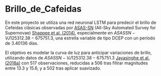 # Brillo_de_Cafeidas

En este proyecto se utiliza una red neuronal $\text{LSTM}$ para predecir el brillo de Cefeidas clásicas observadas por [ASAS-SN](https://asas-sn.osu.edu/variables) (All-Sky Automated Survey for Supernovae) [Shappee et al. (2014)](https://ui.adsabs.harvard.edu/abs/2014ApJ...788...48S/abstract), especialmente en $ASASSN-V J125312.38-675751.3$, una estrella variable de tipo $\text{DCEP}$ con un período de $3.40136$ días. 

El objetivo es modelar la curva de luz para anticipar variaciones de brillo, utilizando datos de $ASASSN-V J125312.38-675751.3$ [Jayasinghe et al. (2018a)](https://ui.adsabs.harvard.edu/abs/2018MNRAS.477.3145J/abstract) con $517$ observaciones, reducidas a $506$ tras filtrar magnitudes entre $13.3$ y $15.6$, y a $502$ tras aplicar suavizado.
